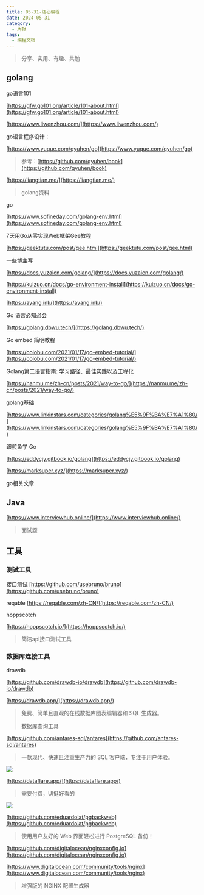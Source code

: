 ```yaml
---
title: 05-31-随心编程
date: 2024-05-31
category:
  - 周报
tags:
  - 编程文档
---
```



> 分享、实用、有趣、共勉



## golang

go语言101

[https://gfw.go101.org/article/101-about.html](https://gfw.go101.org/article/101-about.html)


[https://www.liwenzhou.com/](https://www.liwenzhou.com/)

go语言程序设计：

[https://www.yuque.com/qyuhen/go](https://www.yuque.com/qyuhen/go)
>参考：[https://github.com/qyuhen/book](https://github.com/qyuhen/book)



[https://liangtian.me/](https://liangtian.me/)
>golang资料



go

[https://www.sofineday.com/golang-env.html](https://www.sofineday.com/golang-env.html)


7天用Go从零实现Web框架Gee教程

[https://geektutu.com/post/gee.html](https://geektutu.com/post/gee.html)




一些博主写

[https://docs.yuzaicn.com/golang/](https://docs.yuzaicn.com/golang/)

[https://kuizuo.cn/docs/go-environment-install](https://kuizuo.cn/docs/go-environment-install)

[https://ayang.ink/](https://ayang.ink/)

Go 语言必知必会

[https://golang.dbwu.tech/](https://golang.dbwu.tech/)

Go embed 简明教程

[https://colobu.com/2021/01/17/go-embed-tutorial/](https://colobu.com/2021/01/17/go-embed-tutorial/)

Golang第二语言指南: 学习路径、最佳实践以及工程化

[https://nanmu.me/zh-cn/posts/2021/way-to-go/](https://nanmu.me/zh-cn/posts/2021/way-to-go/)

golang基础

[https://www.linkinstars.com/categories/golang%E5%9F%BA%E7%A1%80/](https://www.linkinstars.com/categories/golang%E5%9F%BA%E7%A1%80/)

跟煎鱼学 Go

[https://eddycjy.gitbook.io/golang](https://eddycjy.gitbook.io/golang)

[https://marksuper.xyz/](https://marksuper.xyz/)

go相关文章


## Java


[https://www.interviewhub.online/](https://www.interviewhub.online/)
>面试题





## 工具


### 测试工具
接口测试
[https://github.com/usebruno/bruno](https://github.com/usebruno/bruno)

reqable
[https://reqable.com/zh-CN/](https://reqable.com/zh-CN/)

hoppscotch

[https://hoppscotch.io/](https://hoppscotch.io/)
>简洁api接口测试工具


### 数据库连接工具

drawdb

[https://github.com/drawdb-io/drawdb](https://github.com/drawdb-io/drawdb)


[https://drawdb.app/](https://drawdb.app/)
>免费、简单且直观的在线数据库图表编辑器和 SQL 生成器。
>
>数据库查询工具



[https://github.com/antares-sql/antares](https://github.com/antares-sql/antares)
>一款现代、快速且注重生产力的 SQL 客户端，专注于用户体验。

![](https://raw.githubusercontent.com/antares-sql/antares/master/docs/gh-logo.png)


[https://dataflare.app/](https://dataflare.app/)
>需要付费，UI挺好看的

![](https://dataflare.app/_next/static/media/preview.ffbcdd9a.png)




[https://github.com/eduardolat/pgbackweb](https://github.com/eduardolat/pgbackweb)
>使用用户友好的 Web 界面轻松进行 PostgreSQL 备份！






[https://github.com/digitalocean/nginxconfig.io](https://github.com/digitalocean/nginxconfig.io)

[https://www.digitalocean.com/community/tools/nginx](https://www.digitalocean.com/community/tools/nginx)
>增强版的 NGINX 配置生成器




